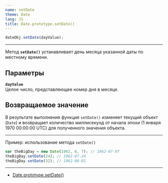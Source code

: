 ```yaml
---
name: setDate
theme: Date
lang: JS
title: Date.prototype.setDate()
---
```


```js
dateObj.setDate(dayValue);
```

---

Метод **`setDate()`** устанавливает день месяца указанной даты по местному времени.

## Параметры

**`dayValue`**<br />
Целое число, представляющее номер дня в месяце.

## Возвращаемое значение

В результате выполнения функция `setDate()` изменяет текущий объект (`Date`) и возвращает количество миллисекунд от начала эпохи (1 января 1970 00:00:00 UTC) для полученного значения объекта.

---

Пример: использование метода `setDate()`

```js
var theBigDay = new Date(1962, 6, 7); // 1962-07-07
theBigDay.setDate(24); // 1962-07-24
theBigDay.setDate(32); // 1962-08-01
```

---

- [Date.prototype.setDate()](https://developer.mozilla.org/ru/docs/Web/JavaScript/Reference/Global_Objects/Date/setDate)
